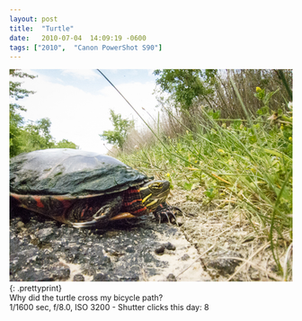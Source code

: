 ```yaml
---
layout: post
title:  "Turtle"
date:   2010-07-04  14:09:19 -0600
tags: ["2010",  "Canon PowerShot S90"]
---
```

![:title](/images/2010/2010_0704_IMG_0774.jpg)
{: .prettyprint}  
Why did the turtle cross my bicycle path?  
1/1600 sec, f/8.0, ISO 3200 - Shutter clicks this day: 8